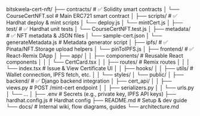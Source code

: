 bitskwela-cert-nft/
├── contracts/ # ✅ Solidity smart contracts
│ └── CourseCertNFT.sol # Main ERC721 smart contract
│
├── scripts/ # ✅ Hardhat deploy & mint scripts
│ └── deploy.js
│ └── mintCert.js
│
├── test/ # ✅ Hardhat unit tests
│ └── CourseCertNFT.test.js
│
├── metadata/ # ✅ NFT metadata & JSON files
│ └── sample-cert.json
│ └── generateMetadata.js # Metadata generator script
│
├── ipfs/ # ✅ Pinata/NFT.Storage upload helpers
│ └── pinToIPFS.js
│
├── frontend/ # ✅ React-Remix DApp
│ ├── app/
│ │ ├── components/ # Reusable React components
│ │ │ └── CertCard.tsx
│ │ ├── routes/ # Remix routes
│ │ │ └── index.tsx # Issue & View Certificate UI
│ │ ├── hooks/
│ │ ├── utils/ # Wallet connection, IPFS fetch, etc.
│ │ └── styles/
│ └── public/
│
├── backend/ # ✅ Django backend integration
│ ├── cert_api/
│ │ ├── views.py # POST /mint-cert endpoint
│ │ ├── serializers.py
│ │ └── urls.py
│ └── ...
│
├── .env # Secrets (e.g., private key, IPFS API keys)
├── hardhat.config.js # Hardhat config
├── README.md # Setup & dev guide
└── docs/ # Internal wiki, flow diagrams, guides
└── architecture.md
